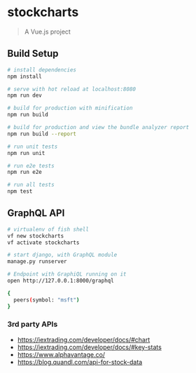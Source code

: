 # stockcharts

> A Vue.js project

## Build Setup

``` bash
# install dependencies
npm install

# serve with hot reload at localhost:8080
npm run dev

# build for production with minification
npm run build

# build for production and view the bundle analyzer report
npm run build --report

# run unit tests
npm run unit

# run e2e tests
npm run e2e

# run all tests
npm test
```


## GraphQL API

``` bash
# virtualenv of fish shell
vf new stockcharts
vf activate stockcharts

# start django, with GraphQL module
manage.py runserver

# Endpoint with GraphiQL running on it
open http://127.0.0.1:8000/graphql

{
  peers(symbol: "msft")
}
```



### 3rd party APIs

* https://iextrading.com/developer/docs/#chart
* https://iextrading.com/developer/docs/#key-stats
* https://www.alphavantage.co/
* https://blog.quandl.com/api-for-stock-data

